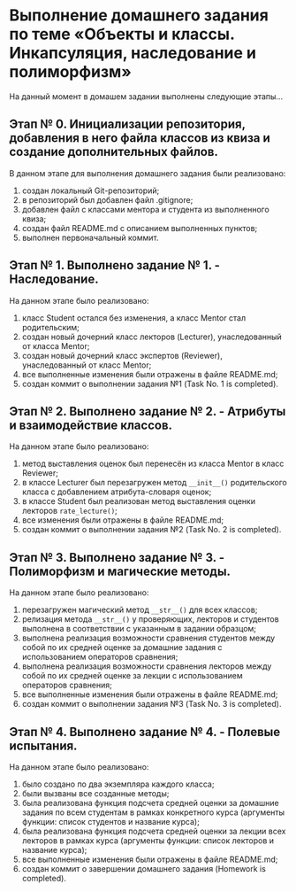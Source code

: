 # Выполнение домашнего задания по теме «Объекты и классы. Инкапсуляция, наследование и полиморфизм»

На данный момент в домашем задании выполнены следующие этапы...

## Этап № 0. Инициализации репозитория, добавления в него файла классов из квиза и создание дополнительных файлов.
В данном этапе для выполнения домашнего задания были реализовано:
1. создан локальный Git-репозиторий;
2. в репозиторий был добавлен файл .gitignore;
3. добавлен файл с классами ментора и студента из выполненного квиза;
4. создан файл README.md с описанием выполненных пунктов;
5. выполнен первоначальный коммит.

## Этап № 1. Выполнено задание № 1. - Наследование.
Hа данном этапе было реализовано:
1. класс Student остался без изменения, а класс Mentor стал родительским;
2. создан новый дочерний класс лекторов (Lecturer), унаследованный от класса Mentor;
3. создан новый дочерний класс экспертов (Reviewer), унаследованный от класс Mentor;
4. все выполненные изменения были отражены в файлe README.md;
5. создан коммит о выполнении задания №1 (Task No. 1 is completed).

## Этап № 2. Выполнено задание № 2. - Атрибуты и взаимодействие классов.
Hа данном этапе было реализовано:
1. метод выставления оценок был перенесён из класса Mentor в класс Reviewer;
2. в классе Lecturer был перезагружен метод ```__init__()``` родительского класса с добавлением атрибута-словаря оценок;
3. в классе Student был реализован метод выставления оценки лекторов ```rate_lecture()```;
4. все  изменения были отражены в файлe README.md;
5. создан коммит о выполнении задания №2 (Task No. 2 is completed).

## Этап № 3. Выполнено задание № 3. - Полиморфизм и магические методы.
Hа данном этапе было реализовано:
1. перезагружен магический метод ```__str__()``` для всех классов;
2. релизация метода ```__str__()``` у проверяющих, лекторов и студентов выполнена в соответствии с указанным в задании образцом;
3. выполнена реализация возможности сравнения студентов между собой по их средней оценке за домашние задания с использованием операторов сравнения;
4. выполнена реализация возможности сравнения лекторов между собой по их средней оценке за лекции с использованием операторов сравнения;
5. все выполненные изменения были отражены в файлe README.md;
6. создан коммит о выполнении задания №3 (Task No. 3 is completed).

## Этап № 4. Выполнено задание № 4. - Полевые испытания.
Hа данном этапе было реализовано:
1. было создано по два экземпляра каждого класса;
2. были вызваны все созданные методы;
3. была реализована функция подсчета средней оценки за домашние задания по всем студентам в рамках конкретного курса (аргументы функции: список студентов и название курса);
4. была реализована функция подсчета средней оценки за лекции всех лекторов в рамках курса (аргументы функции: список лекторов и название курса);
5. все выполненные изменения были отражены в файлe README.md;
6. создан коммит о завершении домашнего задания (Homework is completed).
